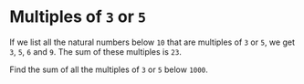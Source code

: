 # Multiples of `3` or `5`

If we list all the natural numbers below `10` that are multiples of `3` or `5`, we get `3`, `5`, `6` and `9`. The sum of these multiples is `23`.

Find the sum of all the multiples of `3` or `5` below `1000`.
